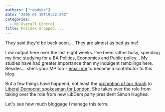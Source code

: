 ```yaml
---
authors: ["robdyke"]
date: "2005-01-10T19:22:29Z"
categories:
  - No Overall Control
title: Polidex dropped....
---
```

They said they'd be back soon.... They are almost as bad as me!

Low output here over the last eight weeks. I've been rather busy, spending my time studying for a BA Politics, Economics and Public policy... My studies have had greater importance than my indulgent ramblings here. Besides... she's your MP too - [email me](mailto://blogger@robdyke.com) to become a contributor to this blog.

But a few things have happend, not least the [promotion of our Sarah](http://news.bbc.co.uk/1/hi/uk_politics/4046021.stm) to [Liberal Democrat spokesman for London](http://www.brentlibdems.org.uk/news/171.html). She takes over the role from taking over the role from new LibDem party president Simon Hughes.

Let's see how much bloggage I manage this term.